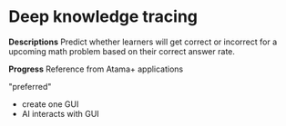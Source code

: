 # Deep knowledge tracing 
**Descriptions**
Predict whether learners will get correct or incorrect for a upcoming math problem based on their correct answer rate.  


**Progress**
Reference from Atama+ applications

"preferred"
- create one GUI 
- AI interacts with GUI
